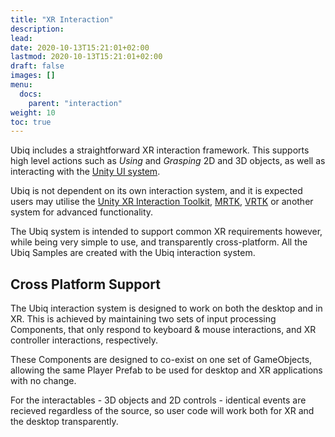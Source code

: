 ```yaml
---
title: "XR Interaction"
description: 
lead: 
date: 2020-10-13T15:21:01+02:00
lastmod: 2020-10-13T15:21:01+02:00
draft: false
images: []
menu:
  docs:
    parent: "interaction"
weight: 10
toc: true
---
```


Ubiq includes a straightforward XR interaction framework. This supports high level actions such as *Using* and *Grasping* 2D and 3D objects, as well as interacting with the [Unity UI system](https://docs.unity3d.com/Manual/com.unity.ugui.html).

Ubiq is not dependent on its own interaction system, and it is expected users may utilise the [Unity XR Interaction Toolkit](https://docs.unity3d.com/Packages/com.unity.xr.interaction.toolkit@1.0/manual/index.html), [MRTK](https://docs.microsoft.com/en-us/windows/mixed-reality/develop/unity/mrtk-getting-started), [VRTK](https://vrtoolkit.readme.io/) or another system for advanced functionality.

The Ubiq system is intended to support common XR requirements however, while being very simple to use, and transparently cross-platform. All the Ubiq Samples are created with the Ubiq interaction system.

## Cross Platform Support

The Ubiq interaction system is designed to work on both the desktop and in XR. This is achieved by maintaining two sets of input processing Components, that only respond to keyboard & mouse interactions, and XR controller interactions, respectively.

These Components are designed to co-exist on one set of GameObjects, allowing the same Player Prefab to be used for desktop and XR applications with no change.

For the interactables - 3D objects and 2D controls - identical events are recieved regardless of the source, so user code will work both for XR and the desktop transparently.